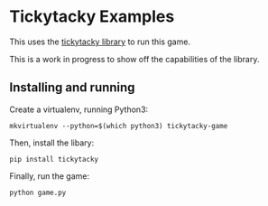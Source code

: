 # Tickytacky Examples

This uses the [tickytacky library](https://github.com/numbertheory/tickytacky) to
run this game.

This is a work in progress to show off the capabilities of the library.

## Installing and running

Create a virtualenv, running Python3:

```
mkvirtualenv --python=$(which python3) tickytacky-game
```

Then, install the libary:

```
pip install tickytacky
```

Finally, run the game:

```
python game.py
```
